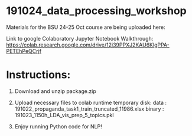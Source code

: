 # 191024_data_processing_workshop
Materials for the BSU 24-25 Oct course are being uploaded here:

Link to google Colaboratory Jupyter Notebook Walkthrough:
https://colab.research.google.com/drive/12i39PPXJ2KAU6KlgPPA-PETEhPeQCrjf

Instructions: 
=============
1. Download and unzip package.zip

2. Upload necessary files to colab runtime temporary disk:
   data    :  191022_propaganda_task1_train_truncated_11986.xlsx
   binary  :  191023_1150h_LDA_vis_prep_5_topics.pkl
   
3. Enjoy running Python code for NLP!
